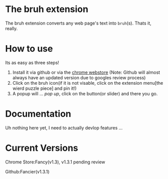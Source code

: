 # The bruh extension
The bruh extension converts any web page's text into `bruh`(s). Thats it, really.

# How to use
Its as easy as three steps!
1. Install it via github or via the [chrome webstore](https://chrome.google.com/webstore/detail/bruh/jdlgoebkipoinomjfgpggjhmoaoekmce) (Note: Github will almost always have an updated version due to googles review process)
2. Click on the bruh icon(if it is not visable, click on the extension menu[the wierd puzzle piece] and pin it!)
3. A popup will ... *pop up*, click on the button(or slider) and there you go.

# Documentation
Uh nothing here yet, I need to actually devlop features ...

# Current Versions
Chrome Store:Fancy(v1.3), v1.3.1 pending review

Github:Fancier(v1.3.1)
